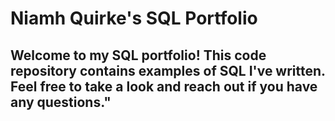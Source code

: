 # Niamh Quirke's SQL Portfolio
## Welcome to my SQL portfolio! This code repository contains examples of SQL I've written. Feel free to take a look and reach out if you have any questions."
